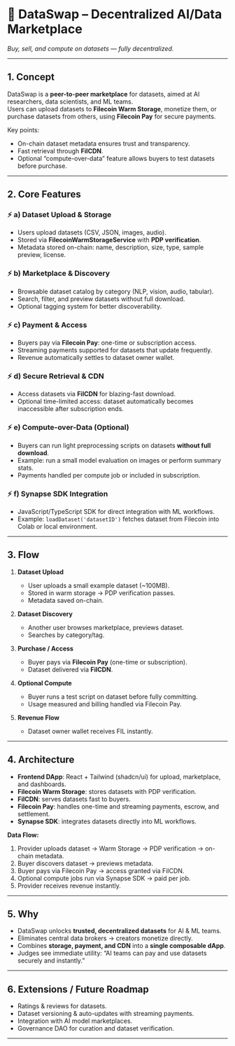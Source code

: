 # 💾 DataSwap – Decentralized AI/Data Marketplace
 *Buy, sell, and compute on datasets — fully decentralized.*

---

## 1. Concept
DataSwap is a **peer-to-peer marketplace** for datasets, aimed at AI researchers, data scientists, and ML teams.  
Users can upload datasets to **Filecoin Warm Storage**, monetize them, or purchase datasets from others, using **Filecoin Pay** for secure payments.  

Key points:  
- On-chain dataset metadata ensures trust and transparency.  
- Fast retrieval through **FilCDN**.  
- Optional “compute-over-data” feature allows buyers to test datasets before purchase.  

---

## 2. Core Features
### ⚡ a) Dataset Upload & Storage
- Users upload datasets (CSV, JSON, images, audio).  
- Stored via **FilecoinWarmStorageService** with **PDP verification**.  
- Metadata stored on-chain: name, description, size, type, sample preview, license.  

### ⚡ b) Marketplace & Discovery
- Browsable dataset catalog by category (NLP, vision, audio, tabular).  
- Search, filter, and preview datasets without full download.  
- Optional tagging system for better discoverability.  

### ⚡ c) Payment & Access
- Buyers pay via **Filecoin Pay**: one-time or subscription access.  
- Streaming payments supported for datasets that update frequently.  
- Revenue automatically settles to dataset owner wallet.  

### ⚡ d) Secure Retrieval & CDN
- Access datasets via **FilCDN** for blazing-fast download.  
- Optional time-limited access: dataset automatically becomes inaccessible after subscription ends.  

### ⚡ e) Compute-over-Data (Optional)
- Buyers can run light preprocessing scripts on datasets **without full download**.  
- Example: run a small model evaluation on images or perform summary stats.  
- Payments handled per compute job or included in subscription.  

### ⚡ f) Synapse SDK Integration
- JavaScript/TypeScript SDK for direct integration with ML workflows.  
- Example: `loadDataset('datasetID')` fetches dataset from Filecoin into Colab or local environment.  

---

## 3. Flow
1. **Dataset Upload**
   - User uploads a small example dataset (~100MB).  
   - Stored in warm storage → PDP verification passes.  
   - Metadata saved on-chain.  

2. **Dataset Discovery**
   - Another user browses marketplace, previews dataset.  
   - Searches by category/tag.  

3. **Purchase / Access**
   - Buyer pays via **Filecoin Pay** (one-time or subscription).  
   - Dataset delivered via **FilCDN**.  

4. **Optional Compute**
   - Buyer runs a test script on dataset before fully committing.  
   - Usage measured and billing handled via Filecoin Pay.  

5. **Revenue Flow**
   - Dataset owner wallet receives FIL instantly.  

---

## 4. Architecture 
- **Frontend DApp**: React + Tailwind (shadcn/ui) for upload, marketplace, and dashboards.  
- **Filecoin Warm Storage**: stores datasets with PDP verification.  
- **FilCDN**: serves datasets fast to buyers.  
- **Filecoin Pay**: handles one-time and streaming payments, escrow, and settlement.  
- **Synapse SDK**: integrates datasets directly into ML workflows.  

**Data Flow:**  
1. Provider uploads dataset → Warm Storage → PDP verification → on-chain metadata.  
2. Buyer discovers dataset → previews metadata.  
3. Buyer pays via Filecoin Pay → access granted via FilCDN.  
4. Optional compute jobs run via Synapse SDK → paid per job.  
5. Provider receives revenue instantly.  

---


## 5. Why
- DataSwap unlocks **trusted, decentralized datasets** for AI & ML teams.  
- Eliminates central data brokers → creators monetize directly.  
- Combines **storage, payment, and CDN** into a **single composable dApp**.  
- Judges see immediate utility: “AI teams can pay and use datasets securely and instantly.”  

---

## 6. Extensions / Future Roadmap
- Ratings & reviews for datasets.  
- Dataset versioning & auto-updates with streaming payments.  
- Integration with AI model marketplaces.  
- Governance DAO for curation and dataset verification.  

---
